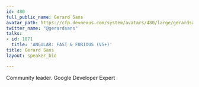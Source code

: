 ```yaml
---
id: 480
full_public_name: Gerard Sans
avatar_path: https://cfp.devnexus.com/system/avatars/480/large/gerardsans.jpg?1510698190
twitter_name: "@gerardsans"
talks:
- id: 1871
  title: 'ANGULAR: FAST & FURIOUS (V5+)'
title: Gerard Sans
layout: speaker_bio

---
```

Community leader. Google Developer Expert

